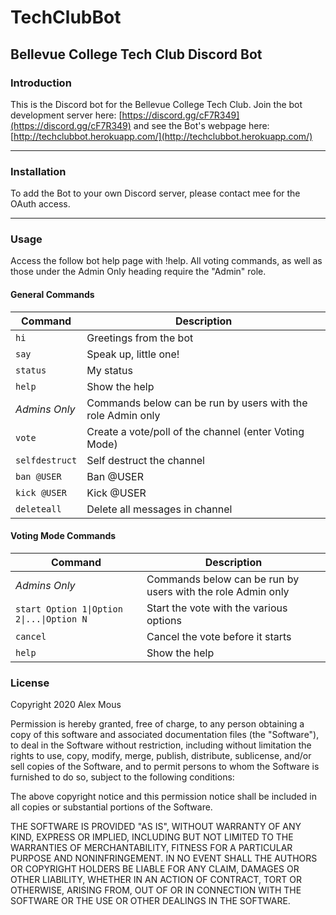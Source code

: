# TechClubBot
## Bellevue College Tech Club Discord Bot

### Introduction

This is the Discord bot for the Bellevue College Tech Club. Join the bot development server here: [https://discord.gg/cF7R349](https://discord.gg/cF7R349) and see the Bot's webpage here: [http://techclubbot.herokuapp.com/](http://techclubbot.herokuapp.com/)

* * *

### Installation

To add the Bot to your own Discord server, please contact mee for the OAuth access.

* * *

### Usage

Access the follow bot help page with !help. All voting commands, as well as those under the Admin Only heading require the "Admin" role.

#### General Commands

| Command        | Description                                                 |
|----------------|-------------------------------------------------------------|
| `hi`           | Greetings from the bot                                      |
| `say`          | Speak up, little one!                                       |
| `status`       | My status                                                   |
| `help`         | Show the help                                               |
| *Admins Only*  | Commands below can be run by users with the role Admin only |
| `vote`         | Create a vote/poll of the channel (enter Voting Mode)       |
| `selfdestruct` | Self destruct the channel                                   |
| `ban @USER`    | Ban @USER                                                   |
| `kick @USER`   | Kick @USER                                                  |
| `deleteall`    | Delete all messages in channel                              |

#### Voting Mode Commands

| Command                                   | Description                                                 |
|-------------------------------------------|-------------------------------------------------------------|
| *Admins Only*                             | Commands below can be run by users with the role Admin only |
| `start Option 1\|Option 2\|...\|Option N` | Start the vote with the various options                     |
| `cancel`                                  | Cancel the vote before it starts                            |
| `help`                                    | Show the help                                               |

### License

Copyright 2020 Alex Mous

Permission is hereby granted, free of charge, to any person obtaining a copy of this software and associated documentation files (the "Software"), to deal in the Software without restriction, including without limitation the rights to use, copy, modify, merge, publish, distribute, sublicense, and/or sell copies of the Software, and to permit persons to whom the Software is furnished to do so, subject to the following conditions:

The above copyright notice and this permission notice shall be included in all copies or substantial portions of the Software.

THE SOFTWARE IS PROVIDED "AS IS", WITHOUT WARRANTY OF ANY KIND, EXPRESS OR IMPLIED, INCLUDING BUT NOT LIMITED TO THE WARRANTIES OF MERCHANTABILITY, FITNESS FOR A PARTICULAR PURPOSE AND NONINFRINGEMENT. IN NO EVENT SHALL THE AUTHORS OR COPYRIGHT HOLDERS BE LIABLE FOR ANY CLAIM, DAMAGES OR OTHER LIABILITY, WHETHER IN AN ACTION OF CONTRACT, TORT OR OTHERWISE, ARISING FROM, OUT OF OR IN CONNECTION WITH THE SOFTWARE OR THE USE OR OTHER DEALINGS IN THE SOFTWARE.
